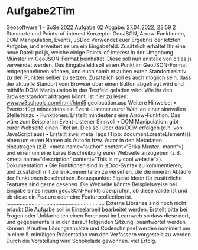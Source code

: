 # Aufgabe2Tim
Geosoftware 1 - SoSe 2022
Aufgabe 02 Abgabe: 27.04.2022, 23:59
2 Standorte und Points-of-interest
Konzepte: GeoJSON, Arrow-Funktionen, DOM Manipulation, Events, JSDoc
Verwendet euer Ergebnis der letzten Aufgabe, und erweitert es um ein Eingabefeld. Zusätzlich erhaltet Ihr eine neue Datei: poi.js, welche einige Points-of-interest in der Umgebung Münster im GeoJSON-Format beinhaltet. Diese soll nun anstelle von cities.js verwendet werden.
Das Eingabefeld soll einen Punkt im GeoJSON-Format entgegennehmen können, und euch somit erlauben euren Standort relativ zu den Punkten selber zu setzen. Zusätzlich soll es auch möglich sein, dass der aktuelle Standort vom Browser über einen Button abgefragt wird und mithilfe DOM-Manipulation in das Textfeld geladen wird.
Wie ihr den Browserstandort abfragen könnt, ist hier zu lesen:
www.w3schools.com/html/html5 geolocation.asp
Weitere Hinweise:
• Events: fügt mindestens ein Event-Listener eurer Wahl an einer sinnvollen Stelle hinzu
• Funktionen: Erstellt mindestens eine Arrow-Funktion. Das wäre zum Beispiel im Event-Listener Sinnvoll
• DOM Manipulation: gibt eurer Webseite einen Titel an. Dies soll über das DOM erfolgen (d.h. von JavaScript aus)
• Erstellt zwei meta Tags (Tipp: document.createElement()): einen um euren Namen als Autorin bzw. Autor in den Metadaten einzutragen (z.B. <meta name=“author“ content=“Erika Muster- mann“>) und einen um eine kurze Beschreibung eurer Webseite anzugeben (z.B. <meta name=“description“ content=“This is my cool website“>).
Dokumentation
• Die Funktionen sind in jsDoc-Syntax zu kommentieren, und zusätzlich mit Zeilenkommentaren zu versehen, die die inneren Abläufe der Funktionen beschreiben.
Bonuspunkte: Eigene Ideen für zusätzliche Features sind gerne gesehen. Die Webseite könnte Beispielsweise bei Eingabe eines neuen geoJSON-Punkts überprüfen, ob diese valide ist und ob diese ein Feature oder eine Featurecollection ist.
..................................................................
Externe Libraries sind noch nicht erlaubt Die Aufgabe soll in Einzelarbeit bearbeitet werden.
Erstellt bitte bei Fragen oder Unklarheiten einen Forenpost im Learnweb so dass diese dort, und gegebenenfalls in der darauf folgenden Sitzung, beantwortet werden können.
Kreative Lösungsansätze und Codeschnipsel werden nominiert um in einer 5-minütigen Präsentation von den Verfassern vorgestellt zu werden. Durch die Vorstellung wird Schokolade gewonnen.
viel Erfolg.

